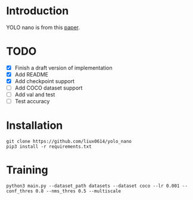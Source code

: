 # Introduction

YOLO nano is from this [paper](https://arxiv.org/abs/1910.01271).

# TODO
- [x] Finish a draft version of implementation
- [x] Add README
- [x] Add checkpoint support
- [ ] Add COCO dataset support
- [ ] Add val and test 
- [ ] Test accuracy

# Installation
```python3
git clone https://github.com/liux0614/yolo_nano
pip3 install -r requirements.txt
```
# Training
```python3
python3 main.py --dataset_path datasets --dataset coco --lr 0.001 --conf_thres 0.8 --nms_thres 0.5 --multiscale
```
